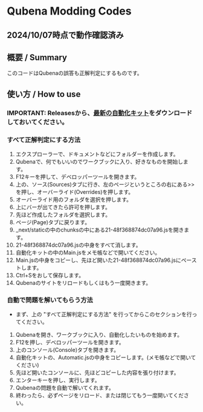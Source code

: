 # Qubena Modding Codes
## 2024/10/07時点で動作確認済み
## 概要 / Summary
このコードはQubenaの誤答も正解判定にするものです。
## 使い方 / How to use
### IMPORTANT: Releasesから、[最新の自動化キット](https://github.com/takuan-tv-2sei/9bn-a/releases/latest)をダウンロードしておいてください。
### すべて正解判定にする方法
1. エクスプローラーで、ドキュメントなどにフォルダーを作成します。
2. Qubenaで、何でもいいのでワークブックに入り、好きなものを開始します。
3. F12キーを押して、デベロッパーツールを開きます。
4. 上の、ソース(Sources)タブに行き、左のページというところの右にある>>を押し、オーバーライド(Overrides)を押します。
5. オーバーライド用のフォルダを選択を押します。
6. 上にバーが出てきたら許可を押します。
7. 先ほど作成したフォルダを選択します。
8. ページ(Page)タブに戻ります。
9. _next/staticの中のchunksの中にある21-48f368874dc07a96.jsを開きます。
10. 21-48f368874dc07a96.jsの中身をすべて消します。
11. 自動化キットの中のMain.jsをメモ帳などで開いてください。
12. Main.jsの中身をコピーし、先ほど開いた21-48f368874dc07a96.jsにペーストします。
13. Ctrl+Sをおして保存します。
14. Qubenaのサイトをリロードもしくはもう一度開きます。

### 自動で問題を解いてもらう方法
- まず、上の "すべて正解判定にする方法" を行ってからこのセクションを行ってください。
1. Qubenaを開き、ワークブックに入り、自動化したいものを始めます。
2. F12を押し、デベロッパーツールを開きます。
3. 上のコンソール(Console)タブを開きます。
4. 自動化キットの、Automatic.jsの中身をコピーします。(メモ帳などで開いてください)
5. 先ほど開いたコンソールに、先ほどコピーした内容を張り付けます。
6. エンターキーを押し、実行します。
7. Qubenaの問題を自動で解いてくれます。
8. 終わったら、必ずページをリロード、または閉じてもう一度開いてください。
